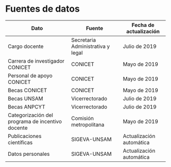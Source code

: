 # Fuentes de datos

| Dato                                             | Fuente                            | Fecha de actualización   |
| ------------------------------------------------ | --------------------------------- | ------------------------ |
| Cargo docente                                    | Secretaria Administrativa y legal | Julio de 2019            |
| Carrera de investigador CONICET                  | CONICET                           | Mayo de 2019             |
| Personal de apoyo CONICET                        | CONICET                           | Mayo de 2019             |
| Becas CONICET                                    | CONICET                           | Mayo de 2019             |
| Becas UNSAM                                      | Vicerrectorado                    | Julio de 2019            |
| Becas ANPCYT                                     | Vicerrectorado                    | Julio de 2019            |
| Categorización del programa de incentivo docente | Comisión metropolitana            | Mayo de 2019             |
| Publicaciones científicas                        | SIGEVA-UNSAM                      | Actualización automática |
| Datos personales                                 | SIGEVA-UNSAM                      | Actualización automática |
